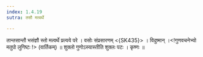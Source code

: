 ```yaml
---
index: 1.4.19
sutra: तसौ मत्वर्थे

---
```

 तान्तसान्तौ भसंज्ञौ स्तो मत्वर्थे प्रत्यये परे । वसोः संप्रसारणम् <{SK435}> । विदुष्मान् ।<!गुणवचनेभ्यो मतुपो लुगिष्टः !> (वार्तिकम्) ॥ शुक्लो गुणोऽस्यास्तीति शुक्लः पटः । कृष्णः ॥